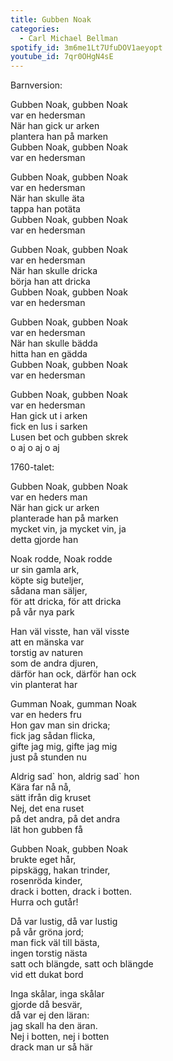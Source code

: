```yaml
---
title: Gubben Noak
categories:
  - Carl Michael Bellman
spotify_id: 3m6me1Lt7UfuDOV1aeyopt
youtube_id: 7qr0OHgN4sE
---
```

Barnversion:

Gubben Noak, gubben Noak\
var en hedersman\
När han gick ur arken\
plantera han på marken\
Gubben Noak, gubben Noak\
var en hedersman

Gubben Noak, gubben Noak\
var en hedersman\
När han skulle äta\
tappa han potäta\
Gubben Noak, gubben Noak\
var en hedersman

Gubben Noak, gubben Noak\
var en hedersman\
När han skulle dricka\
börja han att dricka\
Gubben Noak, gubben Noak\
var en hedersman

Gubben Noak, gubben Noak\
var en hedersman\
När han skulle bädda\
hitta han en gädda\
Gubben Noak, gubben Noak\
var en hedersman

Gubben Noak, gubben Noak\
var en hedersman\
Han gick ut i arken\
fick en lus i sarken\
Lusen bet och gubben skrek\
o aj o aj o aj



1760-talet:

Gubben Noak, gubben Noak\
var en heders man\
När han gick ur arken\
planterade han på marken\
mycket vin, ja mycket vin, ja\
detta gjorde han

Noak rodde, Noak rodde\
ur sin gamla ark,\
köpte sig buteljer,\
sådana man säljer,\
för att dricka, för att dricka\
på vår nya park

Han väl visste, han väl visste\
att en mänska var\
torstig av naturen\
som de andra djuren,\
därför han ock, därför han ock\
vin planterat har

Gumman Noak, gumman Noak\
var en heders fru\
Hon gav man sin dricka;\
fick jag sådan flicka,\
gifte jag mig, gifte jag mig\
just på stunden nu

Aldrig sad\` hon, aldrig sad\` hon\
Kära far nå nå,\
sätt ifrån dig kruset\
Nej, det ena ruset\
på det andra, på det andra\
lät hon gubben få

Gubben Noak, gubben Noak\
brukte eget hår,\
pipskägg, hakan trinder,\
rosenröda kinder,\
drack i botten, drack i botten.\
Hurra och gutår!

Då var lustig, då var lustig\
på vår gröna jord;\
man fick väl till bästa,\
ingen torstig nästa\
satt och blängde, satt och blängde\
vid ett dukat bord

Inga skålar, inga skålar\
gjorde då besvär,\
då var ej den läran:\
jag skall ha den äran.\
Nej i botten, nej i botten\
drack man ur så här
